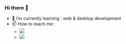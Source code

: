 ### Hi there 👋

- 🌱 I’m currently learning : web & desktop development
- 📫 How to reach me:
  -  <i href="https://www.instagram.com/qq_iq"><img src="https://img.shields.io/badge/Instagram-E4405F?style=for-the-badge&logo=instagram&logoColor=white"/></i>
  -  <i href="https://www.youtube.com/c/JUSTSAIF/videos"><img src="https://img.shields.io/badge/YouTube-FF0000?style=for-the-badge&logo=youtube&logoColor=white"/></i>
